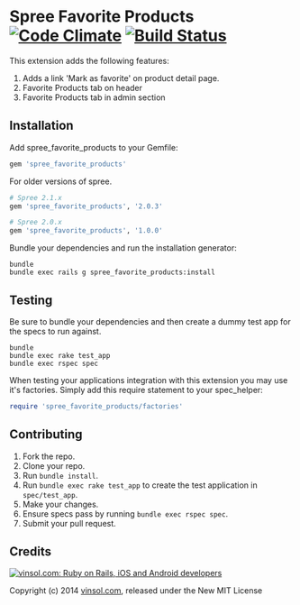 Spree Favorite Products [![Code Climate](https://codeclimate.com/github/vinsol/spree_favorite_products.png)](https://codeclimate.com/github/vinsol/spree_favorite_products) [![Build Status](https://travis-ci.org/vinsol/spree_favorite_products.png?branch=master)](https://travis-ci.org/vinsol/spree_favorite_products)
=====================

This extension adds the following features:

1. Adds a link 'Mark as favorite' on product detail page.
2. Favorite Products tab on header
3. Favorite Products tab in admin section 

Installation
------------

Add spree_favorite_products to your Gemfile:

```ruby
gem 'spree_favorite_products'
```

For older versions of spree.

```ruby
# Spree 2.1.x
gem 'spree_favorite_products', '2.0.3'
```

```ruby
# Spree 2.0.x
gem 'spree_favorite_products', '1.0.0'
```

Bundle your dependencies and run the installation generator:

```shell
bundle
bundle exec rails g spree_favorite_products:install
```

Testing
-------

Be sure to bundle your dependencies and then create a dummy test app for the specs to run against.

```shell
bundle
bundle exec rake test_app
bundle exec rspec spec
```

When testing your applications integration with this extension you may use it's factories.
Simply add this require statement to your spec_helper:

```ruby
require 'spree_favorite_products/factories'
```

Contributing
------------

1. Fork the repo.
2. Clone your repo.
3. Run `bundle install`.
4. Run `bundle exec rake test_app` to create the test application in `spec/test_app`.
5. Make your changes.
6. Ensure specs pass by running `bundle exec rspec spec`.
7. Submit your pull request.

Credits
-------

[![vinsol.com: Ruby on Rails, iOS and Android developers](http://vinsol.com/vin_logo.png "Ruby on Rails, iOS and Android developers")](http://vinsol.com)

Copyright (c) 2014 [vinsol.com](http://vinsol.com "Ruby on Rails, iOS and Android developers"), released under the New MIT License
